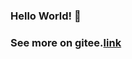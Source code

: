 ### Hello World! 👏

###  See more on gitee.[link](https://www.gitee.com/yzqdev)


<!--
**yzqdev/yzqdev** is a ✨ _special_ ✨ repository because its `README.md` (this file) appears on your GitHub profile.

Here are some ideas to get you started:

![inhere's github stats](https://github-readme-stats.vercel.app/api?username=yzqdev&show_icons=true&theme=)](https://github.com/yzqdev)
![language](https://github-readme-stats.vercel.app/api/top-langs/?username=yzqdev&layout=compact)
